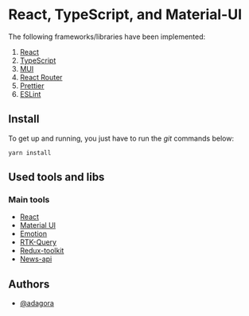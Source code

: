 # React, TypeScript, and Material-UI

The following frameworks/libraries have been implemented:

1. [React](https://reactjs.org/)
2. [TypeScript](https://www.typescriptlang.org/)
3. [MUI](https://mui.com/)
4. [React Router](https://reactrouter.com/)
5. [Prettier](https://prettier.io)
6. [ESLint](https://eslint.org/)

## Install

To get up and running, you just have to run the _git_ commands below:

```
yarn install
```

## Used tools and libs <a name = "tools"></a>

### Main tools

- [React](https://reactjs.org/)
- [Material UI](https://mui.com/)
- [Emotion](https://emotion.sh/)
- [RTK-Query](https://redux-toolkit.js.org/rtk-query/overview)
- [Redux-toolkit](https://redux-toolkit.js.org/)
- [News-api](https://newsapi.org/)

## Authors <a name = "authors"></a>

- [@adagora](https://github.com/adagora)
